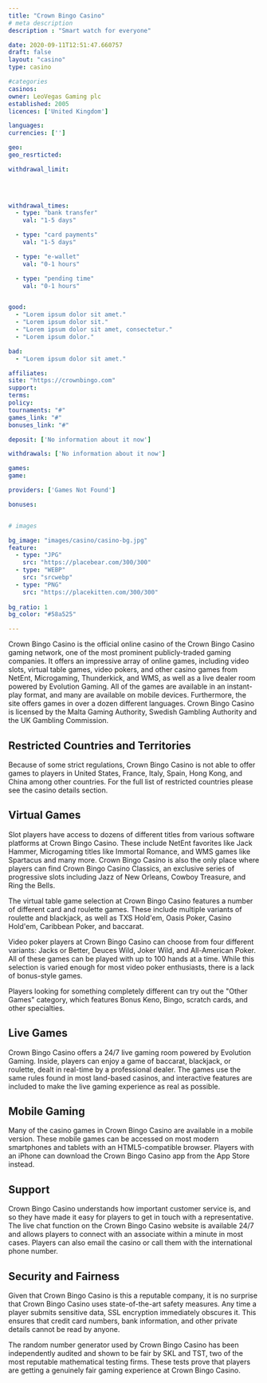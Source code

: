 ```yaml
---
title: "Crown Bingo Casino"
# meta description
description : "Smart watch for everyone"

date: 2020-09-11T12:51:47.660757
draft: false
layout: "casino" 
type: casino

#categories
casinos: 
owner: LeoVegas Gaming plc
established: 2005
licences: ['United Kingdom']

languages: 
currencies: ['']

geo: 
geo_resrticted: 

withdrawal_limit:

  
  

withdrawal_times:
  - type: "bank transfer"
    val: "1-5 days"

  - type: "card payments"
    val: "1-5 days"

  - type: "e-wallet"
    val: "0-1 hours"

  - type: "pending time"
    val: "0-1 hours"


good:
  - "Lorem ipsum dolor sit amet."
  - "Lorem ipsum dolor sit."
  - "Lorem ipsum dolor sit amet, consectetur."
  - "Lorem ipsum dolor."

bad:
  - "Lorem ipsum dolor sit amet."

affiliates: 
site: "https://crownbingo.com"
support: 
terms:
policy:
tournaments: "#"
games_link: "#"
bonuses_link: "#"

deposit: ['No information about it now']

withdrawals: ['No information about it now']

games: 
game:

providers: ['Games Not Found']

bonuses:


# images

bg_image: "images/casino/casino-bg.jpg"  
feature:
  - type: "JPG" 
    src: "https://placebear.com/300/300"
  - type: "WEBP"
    src: "srcwebp"
  - type: "PNG"
    src: "https://placekitten.com/300/300"  
 
bg_ratio: 1 
bg_color: "#58a525"  

---
```


Crown Bingo Casino is the official online casino of the Crown Bingo Casino gaming network, one of the most prominent publicly-traded gaming companies. It offers an impressive array of online games, including video slots, virtual table games, video pokers, and other casino games from NetEnt, Microgaming, Thunderkick, and WMS, as well as a live dealer room powered by Evolution Gaming. All of the games are available in an instant-play format, and many are available on mobile devices. Furthermore, the site offers games in over a dozen different languages. Crown Bingo Casino is licensed by the Malta Gaming Authority, Swedish Gambling Authority and the UK Gambling Commission.

## Restricted Countries and Territories
Because of some strict regulations, Crown Bingo Casino is not able to offer games to players in United States, France, Italy, Spain, Hong Kong, and China among other countries. For the full list of restricted countries please see the casino details section.

## Virtual Games
Slot players have access to dozens of different titles from various software platforms at Crown Bingo Casino. These include NetEnt favorites like Jack Hammer, Microgaming titles like Immortal Romance, and WMS games like Spartacus and many more. Crown Bingo Casino is also the only place where players can find Crown Bingo Casino Classics, an exclusive series of progressive slots including Jazz of New Orleans, Cowboy Treasure, and Ring the Bells.

The virtual table game selection at Crown Bingo Casino features a number of different card and roulette games. These include multiple variants of roulette and blackjack, as well as TXS Hold'em, Oasis Poker, Casino Hold'em, Caribbean Poker, and baccarat.

Video poker players at Crown Bingo Casino can choose from four different variants: Jacks or Better, Deuces Wild, Joker Wild, and All-American Poker. All of these games can be played with up to 100 hands at a time. While this selection is varied enough for most video poker enthusiasts, there is a lack of bonus-style games.

Players looking for something completely different can try out the "Other Games" category, which features Bonus Keno, Bingo, scratch cards, and other specialties.

## Live Games
Crown Bingo Casino offers a 24/7 live gaming room powered by Evolution Gaming. Inside, players can enjoy a game of baccarat, blackjack, or roulette, dealt in real-time by a professional dealer. The games use the same rules found in most land-based casinos, and interactive features are included to make the live gaming experience as real as possible.

## Mobile Gaming
Many of the casino games in Crown Bingo Casino are available in a mobile version. These mobile games can be accessed on most modern smartphones and tablets with an HTML5-compatible browser. Players with an iPhone can download the Crown Bingo Casino app from the App Store instead.

## Support
Crown Bingo Casino understands how important customer service is, and so they have made it easy for players to get in touch with a representative. The live chat function on the Crown Bingo Casino website is available 24/7 and allows players to connect with an associate within a minute in most cases. Players can also email the casino or call them with the international phone number.

## Security and Fairness
Given that Crown Bingo Casino is this a reputable company, it is no surprise that Crown Bingo Casino uses state-of-the-art safety measures. Any time a player submits sensitive data, SSL encryption immediately obscures it. This ensures that credit card numbers, bank information, and other private details cannot be read by anyone.

The random number generator used by Crown Bingo Casino has been independently audited and shown to be fair by SKL and TST, two of the most reputable mathematical testing firms. These tests prove that players are getting a genuinely fair gaming experience at Crown Bingo Casino.